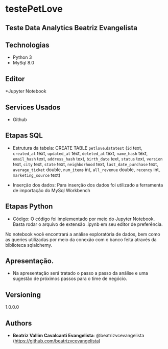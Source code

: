 # testePetLove
## Teste Data Analytics Beatriz Evangelista
 

## Technologias
 

* Python 3
* MySql 8.0


## Editor
*Jupyter Notebook

## Services Usados
 
* Github


  
## Etapas SQL
 
* Estrutura da tabela:
CREATE TABLE `petlove`.`datatest` 
(`id` text, 
`created_at` text, 
`updated_at` text, 
`deleted_at` text, 
`name_hash` text, 
`email_hash` text, 
`address_hash` text, 
`birth_date` text, 
`status` text, 
`version` text, 
`city` text, 
`state` text, 
`neighborhood` text, 
`last_date_purchase` text, 
`average_ticket` double, 
`num_items` int, 
`all_revenue` double, 
`recency` int, 
`marketing_source` text)

* Inserção dos dados:
Para inserção dos dados foi utilizado a ferramenta de importação do MySql Workbench 

## Etapas Python
 
* Código:
O código foi implementado por meio do Jupyter Notebook. Basta rodar o arquivo de extensão .ipynb em seu editor de preferência.

No notebook você encontrará a análise exploratória de dados, bem como as queries utilizadas por meio da conexão com o banco feita através da biblioteca sqlalchemy.
 
 
## Apresentação.
 
  - Na apresentação será tratado o passo a passo da análise e uma sugestão de próximos passos para o time de negócio.
 
 

 
## Versioning
 
1.0.0.0
 
 
## Authors
 
* **Beatriz Vallim Cavalcanti Evangelista**: @beatrizvcevangelista (https://github.com/beatrizvcevangelista)
 